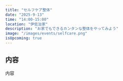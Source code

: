 ```yaml
---
title: "セルフケア整体"
date: "2025-9-13"
time: "14:00-15:00"
location: "伊佐治家"
description: "お家でもできるカンタンな整体をやってみよう"
image: "/images/events/selfcare.png"
isUpcoming: true
---
```


## 内容

内容